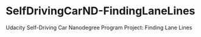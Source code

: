 # SelfDrivingCarND-FindingLaneLines
Udacity Self-Driving Car Nanodegree Program Project: Finding Lane Lines
